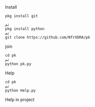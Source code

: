 Install
```
pkg install git

ثم
pkg install python
ثم
git clone https://github.com/NfrXDRA/pk
```
join
```
cd pk
ثم
python pk.py

```
Help
```
cd pk
ثم
python Help.py
```
Help in project
```











